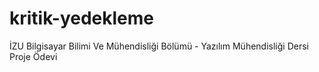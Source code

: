 # kritik-yedekleme
İZU Bilgisayar Bilimi Ve Mühendisliği Bölümü - Yazılım Mühendisliği Dersi Proje Ödevi
